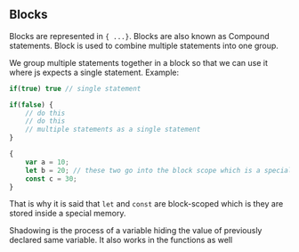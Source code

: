## Blocks 

Blocks are represented in ``{ ...}``. Blocks are also known as Compound statements. Block is used to combine multiple statements into one group. 

We group multiple statements together in a block so that we can use it where js expects a single statement. 
Example: 
```js
if(true) true // single statement

if(false) {
    // do this
    // do this 
    // multiple statements as a single statement
}
```

```js
{
    var a = 10;
    let b = 20; // these two go into the block scope which is a special memory
    const c = 30;  
}
```

That is why it is said that ``let`` and ``const`` are block-scoped which is they are stored inside a special memory. 

Shadowing is the process of a variable hiding the value of previously declared same variable. It also works in the functions as well 